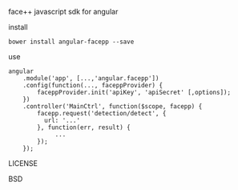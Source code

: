 face++ javascript sdk for angular

install
```
bower install angular-facepp --save
```

use
```
angular
	.module('app', [...,'angular.facepp'])
	.config(function(..., faceppProvider) {
		faceppProvider.init('apiKey', 'apiSecret' [,options]);
	})
	.controller('MainCtrl', function($scope, facepp) {	
		facepp.request('detection/detect', {
		  url: '...'
		}, function(err, result) {
			 ...
		});
	});
```

LICENSE

BSD